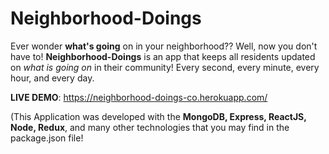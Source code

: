 # Neighborhood-Doings
Ever wonder <strong>what's going</strong> on in your neighborhood?? Well, now you don't have to! <strong>Neighborhood-Doings</strong> is an app that keeps all residents updated on <em>what is going on</em> in their community! Every second, every minute, every hour, and every day.

<strong>LIVE DEMO</strong>: https://neighborhood-doings-co.herokuapp.com/

(This Application was developed with the <strong>MongoDB, Express, ReactJS, Node, Redux</strong>, and many other technologies that you may find in the package.json file!

